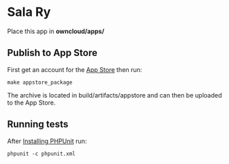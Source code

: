 # Sala Ry
Place this app in **owncloud/apps/**

## Publish to App Store

First get an account for the [App Store](http://apps.owncloud.com/) then run:

    make appstore_package

The archive is located in build/artifacts/appstore and can then be uploaded to the App Store.

## Running tests
After [Installing PHPUnit](http://phpunit.de/getting-started.html) run:

    phpunit -c phpunit.xml